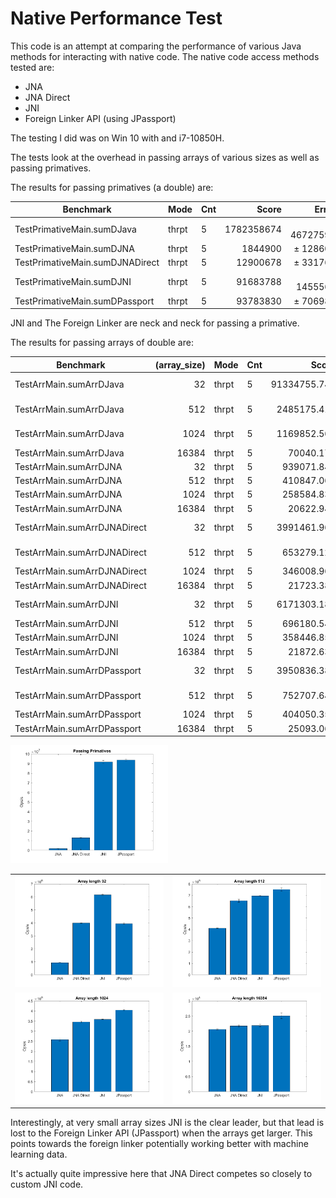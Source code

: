 # Native Performance Test

This code is an attempt at comparing the performance of various
Java methods for interacting with native code. The native code access
methods tested are:

- JNA
- JNA Direct
- JNI
- Foreign Linker API (using JPassport)

The testing I did was on Win 10 with and i7-10850H.

The tests look at the overhead in passing arrays of various sizes 
as well as passing primatives.

The results for passing primatives (a double) are:

| Benchmark   | Mode   | Cnt |          Score |               Error | Units |
|---|---|-----|---------------:|--------------------:|----|
| TestPrimativeMain.sumDJava   | thrpt  | 5   |     1782358674 |      ± 46727598 | ops/s |
| TestPrimativeMain.sumDJNA  |  thrpt | 5   |        1844900 |        ± 128607 | ops/s |
| TestPrimativeMain.sumDJNADirect  | thrpt  | 5   |       12900678 |        ± 331764 | ops/s |
| TestPrimativeMain.sumDJNI   | thrpt  | 5   |       91683788 |       ± 1455563 | ops/s |
| TestPrimativeMain.sumDPassport  | thrpt  | 5   |       93783830 | ± 706989 | ops/s |

JNI and The Foreign Linker are neck and neck for passing a primative.

The results for passing arrays of double are:

| Benchmark   | (array_size) | Mode   | Cnt |        Score |        Error | Units |
|---------------------------|-------------:|---|---|-------------:|-------------:|---|
|TestArrMain.sumArrDJava |           32 |  thrpt |    5| 91334755.748 | ± 775844.570 |  ops/s |
|TestArrMain.sumArrDJava |          512 |  thrpt |    5|  2485175.415 | ±  10049.625 |  ops/s |
|TestArrMain.sumArrDJava |         1024 |  thrpt |    5|  1169852.568 | ±  60076.255 |  ops/s |
|TestArrMain.sumArrDJava |        16384 |  thrpt |    5|    70040.174 | ±    319.466 |  ops/s |
|TestArrMain.sumArrDJNA |            32 |  thrpt |    5 |    939071.844 | ±   3132.623 |  ops/s|
|TestArrMain.sumArrDJNA |           512 |  thrpt |    5 |    410847.065 | ±   3000.923 |  ops/s|
|TestArrMain.sumArrDJNA |          1024 |  thrpt |    5 |    258584.836 | ±   6857.975 |  ops/s|
|TestArrMain.sumArrDJNA |         16384 |  thrpt |    5 |     20622.942 | ±    177.096 |  ops/s|
|TestArrMain.sumArrDJNADirect |      32 |  thrpt |    5 |   3991461.961 | ±  21470.081 |  ops/s|
|TestArrMain.sumArrDJNADirect |     512 |  thrpt |    5 |    653279.121 | ±  14194.016 |  ops/s|
|TestArrMain.sumArrDJNADirect |    1024 |  thrpt |    5 |    346008.965 | ±   3585.143 |  ops/s|
|TestArrMain.sumArrDJNADirect |   16384 |  thrpt |    5 |     21723.386 | ±    359.314 |  ops/s|
|TestArrMain.sumArrDJNI |            32 |  thrpt |    5 |   6171303.185 | ±  44771.249 |  ops/s|
|TestArrMain.sumArrDJNI |           512 |  thrpt |    5 |    696180.547 | ±   4546.553 |  ops/s|
|TestArrMain.sumArrDJNI |          1024 |  thrpt |    5 |    358446.851 | ±   1538.227 |  ops/s|
|TestArrMain.sumArrDJNI |         16384 |  thrpt |    5 |     21872.639 | ±    428.542 |  ops/s|
|TestArrMain.sumArrDPassport |       32 |  thrpt |    5 |   3950836.382 | ±  31398.142 |  ops/s|
|TestArrMain.sumArrDPassport |      512 |  thrpt |    5 |    752707.648 | ±  15634.507 |  ops/s|
|TestArrMain.sumArrDPassport |     1024 |  thrpt |    5 |    404050.357 | ±   2200.344 |  ops/s|
|TestArrMain.sumArrDPassport |    16384 |  thrpt |    5 |     25093.065 | ±    936.503 |  ops/s|

<img src="plots/passing_primitives.png" alt="primative_performance" width="50%"/>

|                                                                           |                                                                                |
|---------------------------------------------------------------------------|------------------------------------------------------------------------------------|
| <img src="plots/array_length_32.png" alt="Array_performance_32" width="100%"/> | <img src="plots/array_length_512.png" alt="Array_performance_512" width="100%"/>   |
| <img src="plots/array_length_1024.png" alt="Array_performance_1024" width="100%"/> | <img src="plots/array_length_16384.png" alt="Array_performance_16K" width="100%"/> |

Interestingly, at very small array sizes JNI is the clear leader, but that lead is lost
to the Foreign Linker API (JPassport) when the arrays get larger. This points towards the
foreign linker potentially working better with machine learning data.

It's actually quite impressive here that JNA Direct competes so closely to custom JNI code. 
